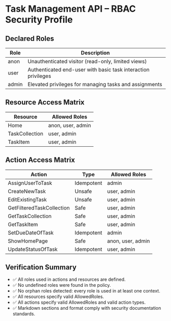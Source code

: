 # Task Management API – RBAC Security Profile

## Declared Roles

| Role  | Description                                                |
|-------|------------------------------------------------------------|
| anon  | Unauthenticated visitor (read-only, limited views)         |
| user  | Authenticated end-user with basic task interaction privileges |
| admin | Elevated privileges for managing tasks and assignments     |

## Resource Access Matrix

| Resource        | Allowed Roles     |
|----------------|-------------------|
| Home           | anon, user, admin |
| TaskCollection | user, admin       |
| TaskItem       | user, admin       |

## Action Access Matrix

| Action                   | Type       | Allowed Roles     |
|--------------------------|------------|-------------------|
| AssignUserToTask         | Idempotent | admin             |
| CreateNewTask            | Unsafe     | user, admin       |
| EditExistingTask         | Unsafe     | user, admin       |
| GetFilteredTaskCollection| Safe       | user, admin       |
| GetTaskCollection        | Safe       | user, admin       |
| GetTaskItem              | Safe       | user, admin       |
| SetDueDateOfTask         | Idempotent | admin             |
| ShowHomePage             | Safe       | anon, user, admin |
| UpdateStatusOfTask       | Idempotent | user, admin       |

## Verification Summary

- ✅ All roles used in actions and resources are defined.
- ✅ No undefined roles were found in the policy.
- ✅ No orphan roles detected: every role is used in at least one context.
- ✅ All resources specify valid AllowedRoles.
- ✅ All actions specify valid AllowedRoles and valid action types.
- ✅ Markdown sections and format comply with security documentation standards.
